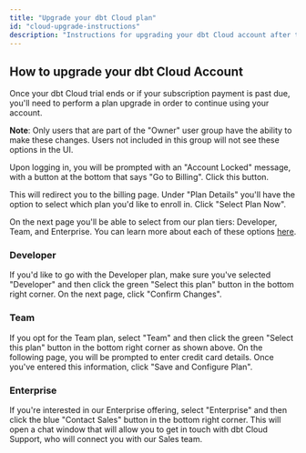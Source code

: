 ```yaml
---
title: "Upgrade your dbt Cloud plan"
id: "cloud-upgrade-instructions"
description: "Instructions for upgrading your dbt Cloud account after the trial ends."
---
```


## How to upgrade your dbt Cloud Account

Once your dbt Cloud trial ends or if your subscription payment is past due, you'll need to perform a plan upgrade in order to continue using your account.

**Note**: Only users that are part of the "Owner" user group have the ability to make these changes. Users not included in this group will not see these options in the UI. 

Upon logging in, you will be prompted with an "Account Locked" message, with a button at the bottom that says "Go to Billing". Click this button.

<Lightbox src="/img/docs/dbt-cloud/using-dbt-cloud/go_to_billing.png"/>

This will redirect you to the billing page. Under "Plan Details" you'll have the option to select which plan you'd like to enroll in. Click "Select Plan Now".

<Lightbox src="/img/docs/dbt-cloud/using-dbt-cloud/billing_select_plan_now.png"/>

On the next page you'll be able to select from our plan tiers: Developer, Team, and Enterprise. You can learn more about each of these options [here](https://www.getdbt.com/pricing/).

<Lightbox src="/img/docs/dbt-cloud/using-dbt-cloud/billing_plans.gif"/>

### Developer

If you'd like to go with the Developer plan, make sure you've selected "Developer" and then click the green "Select this plan" button in the bottom right corner. On the next page, click "Confirm Changes".

<Lightbox src="/img/docs/dbt-cloud/using-dbt-cloud/developer_plan.png"/>

### Team

If you opt for the Team plan, select "Team" and then click the green "Select this plan" button in the bottom right corner as shown above. On the following page, you will be prompted to enter credit card details. Once you've entered this information, click "Save and Configure Plan".

<Lightbox src="/img/docs/dbt-cloud/using-dbt-cloud/team_plan_card_details.png"/>

### Enterprise

If you're interested in our Enterprise offering, select "Enterprise" and then click the blue "Contact Sales" button in the bottom right corner. This will open a chat window that will allow you to get in touch with dbt Cloud Support, who will connect you with our Sales team.

<Lightbox src="/img/docs/dbt-cloud/using-dbt-cloud/enterprise_contact_sales.gif"/>
